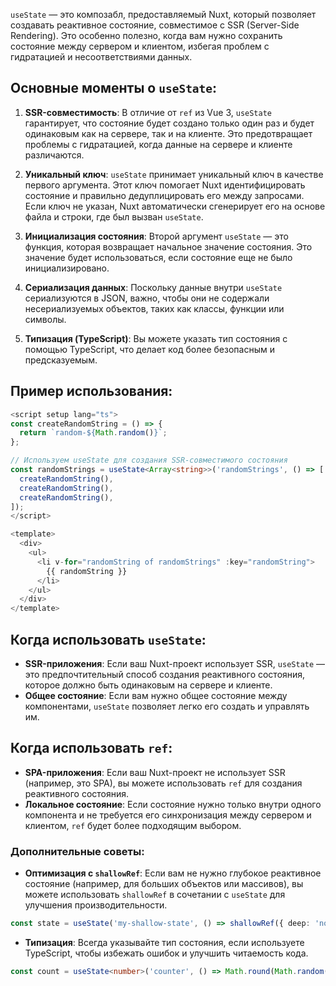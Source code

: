 `useState` — это композабл, предоставляемый Nuxt, который позволяет создавать реактивное состояние, совместимое с SSR (Server-Side Rendering). Это особенно полезно, когда вам нужно сохранить состояние между сервером и клиентом, избегая проблем с гидратацией и несоответствиями данных.

## Основные моменты о `useState`:

1. **SSR-совместимость**: В отличие от `ref` из Vue 3, `useState` гарантирует, что состояние будет создано только один раз и будет одинаковым как на сервере, так и на клиенте. Это предотвращает проблемы с гидратацией, когда данные на сервере и клиенте различаются.

2. **Уникальный ключ**: `useState` принимает уникальный ключ в качестве первого аргумента. Этот ключ помогает Nuxt идентифицировать состояние и правильно дедуплицировать его между запросами. Если ключ не указан, Nuxt автоматически сгенерирует его на основе файла и строки, где был вызван `useState`.

3. **Инициализация состояния**: Второй аргумент `useState` — это функция, которая возвращает начальное значение состояния. Это значение будет использоваться, если состояние еще не было инициализировано.

4. **Сериализация данных**: Поскольку данные внутри `useState` сериализуются в JSON, важно, чтобы они не содержали несериализуемых объектов, таких как классы, функции или символы.

5. **Типизация (TypeScript)**: Вы можете указать тип состояния с помощью TypeScript, что делает код более безопасным и предсказуемым.

## Пример использования:

```ts
<script setup lang="ts">
const createRandomString = () => {
  return `random-${Math.random()}`;
};

// Используем useState для создания SSR-совместимого состояния
const randomStrings = useState<Array<string>>('randomStrings', () => [
  createRandomString(),
  createRandomString(),
  createRandomString(),
]);
</script>

<template>
  <div>
    <ul>
      <li v-for="randomString of randomStrings" :key="randomString">
        {{ randomString }}
      </li>
    </ul>
  </div>
</template>
```

## Когда использовать `useState`:

- **SSR-приложения**: Если ваш Nuxt-проект использует SSR, `useState` — это предпочтительный способ создания реактивного состояния, которое должно быть одинаковым на сервере и клиенте.
- **Общее состояние**: Если вам нужно общее состояние между компонентами, `useState` позволяет легко его создать и управлять им.

## Когда использовать `ref`:

- **SPA-приложения**: Если ваш Nuxt-проект не использует SSR (например, это SPA), вы можете использовать `ref` для создания реактивного состояния.
- **Локальное состояние**: Если состояние нужно только внутри одного компонента и не требуется его синхронизация между сервером и клиентом, `ref` будет более подходящим выбором.

### Дополнительные советы:

- **Оптимизация с `shallowRef`**: Если вам не нужно глубокое реактивное состояние (например, для больших объектов или массивов), вы можете использовать `shallowRef` в сочетании с `useState` для улучшения производительности.

```ts
const state = useState('my-shallow-state', () => shallowRef({ deep: 'not reactive' }));
```

- **Типизация**: Всегда указывайте тип состояния, если используете TypeScript, чтобы избежать ошибок и улучшить читаемость кода.

```ts
const count = useState<number>('counter', () => Math.round(Math.random() * 100));
```